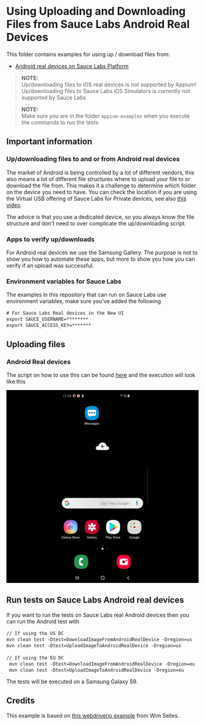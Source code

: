 # Using Uploading and Downloading Files from Sauce Labs Android Real Devices
This folder contains examples for using up / download files from:

- [Android real devices on Sauce Labs Platform](#run-tests-on-sauce-labs-android-real-devices)

> **NOTE:**\
> Up/downloading files to iOS real devices is not supported by Appium!\
> Up/downloading files to Sauce Labs iOS Simulators is currently not supported by Sauce Labs

> **NOTE:**\
> Make sure you are in the folder `appium-examples` when you execute the commands to run the tests

## Important information
### Up/downloading files to and or from Android real devices
The market of Android is being controlled by a lot of different vendors, this also means a lot of different file structures 
where to upload your file to or download the file from. This makes it a challenge to determine which folder on the device you 
need to have.
You can check the location if you are using the Virtual USB offering of Sauce Labs for Private devices, 
see also [this video](https://youtu.be/hUaVj6WmqRA).

The advice is that you use a dedicated device, so you always know the file structure and don't need to over complicate 
the up/downloading script.

### Apps to verify up/downloads
For Android real devices we use the Samsung Gallery. The purpose 
is not to show you how to automate these apps, but more to show you how you can verify if an upload was successful.  

### Environment variables for Sauce Labs
The examples in this repository that can run on Sauce Labs use environment variables, make sure you've added the following

    # For Sauce Labs Real devices in the New UI
    export SAUCE_USERNAME=********
    export SAUCE_ACCESS_KEY=*******
    
## Uploading files
### Android Real devices
The script on how to use this can be found [here](./UploadImageToAndroidRealDevice.java) and the execution 
will look like this

![Upload Android real device](assets/upload-real-device.gif)

## Run tests on Sauce Labs Android real devices
If you want to run the tests on Sauce Labs real Android devices then you can run the Android test with

    // If using the US DC
    mvn clean test -Dtest=DownloadImageFromAndroidRealDevice -Dregion=us
    mvn clean test -Dtest=UploadImageToAndroidRealDevice -Dregion=us
    
    // If using the EU DC
     mvn clean test -Dtest=DownloadImageFromAndroidRealDevice -Dregion=eu
     mvn clean test -Dtest=UploadImageToAndroidRealDevice -Dregion=eu
The tests will be executed on a Samsung Galaxy S9.

## Credits
This example is based on [this webdriverio example](https://github.com/saucelabs-training/demo-js/tree/main/webdriverio/appium-app/examples/up-download-file)
from Wim Selles.
